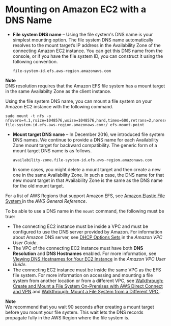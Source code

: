 # Mounting on Amazon EC2 with a DNS Name<a name="mounting-fs-mount-cmd-dns-name"></a>
+ **File system DNS name** – Using the file system's DNS name is your simplest mounting option\. The file system DNS name automatically resolves to the mount target’s IP address in the Availability Zone of the connecting Amazon EC2 instance\. You can get this DNS name from the console, or if you have the file system ID, you can construct it using the following convention\.

  ```
  file-system-id.efs.aws-region.amazonaws.com
  ```
**Note**  
 DNS resolution requires that the Amazon EFS file system has a mount target in the same Availabilty Zone as the client instance\. 

  Using the file system DNS name, you can mount a file system on your Amazon EC2 instance with the following command\.

  ```
  sudo mount -t nfs -o nfsvers=4.1,rsize=1048576,wsize=1048576,hard,timeo=600,retrans=2,noresvport file-system-id.efs.aws-region.amazonaws.com:/ efs-mount-point
  ```
+ **Mount target DNS name** – In December 2016, we introduced file system DNS names\. We continue to provide a DNS name for each Availability Zone mount target for backward compatibility\. The generic form of a mount target DNS name is as follows\.

  ```
  availability-zone.file-system-id.efs.aws-region.amazonaws.com 
  ```

  In some cases, you might delete a mount target and then create a new one in the same Availability Zone\. In such a case, the DNS name for that new mount target in that Availability Zone is the same as the DNS name for the old mount target\.

For a list of AWS Regions that support Amazon EFS, see [Amazon Elastic File System ](https://docs.aws.amazon.com/general/latest/gr/rande.html#elasticfilesystem-region) in the *AWS General Reference*\.

To be able to use a DNS name in the `mount` command, the following must be true:
+ The connecting EC2 instance must be inside a VPC and must be configured to use the DNS server provided by Amazon\. For information about Amazon DNS server, see [DHCP Options Sets](https://docs.aws.amazon.com/vpc/latest/userguide/VPC_DHCP_Options.html) in the *Amazon VPC User Guide*\. 
+ The VPC of the connecting EC2 instance must have both **DNS Resolution** and **DNS Hostnames** enabled\. For more information, see [Viewing DNS Hostnames for Your EC2 Instance](https://docs.aws.amazon.com/vpc/latest/userguide/vpc-dns.html#vpc-dns-viewing) in the *Amazon VPC User Guide*\. 
+ The connecting EC2 instance must be inside the same VPC as the EFS file system\. For more information on accessing and mounting a file system from another location or from a different VPC, see [Walkthrough: Create and Mount a File System On\-Premises with AWS Direct Connect and VPN](efs-onpremises.md) and [Walkthrough: Mount a File System from a Different VPC ](efs-different-vpc.md)\.

**Note**  
We recommend that you wait 90 seconds after creating a mount target before you mount your file system\. This wait lets the DNS records propagate fully in the AWS Region where the file system is\.